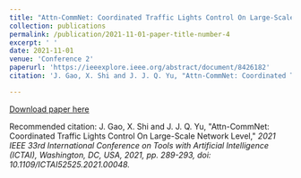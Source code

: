 ```yaml
---
title: "Attn-CommNet: Coordinated Traffic Lights Control On Large-Scale Network Level"
collection: publications
permalink: /publication/2021-11-01-paper-title-number-4
excerpt: ' '
date: 2021-11-01
venue: 'Conference 2'
paperurl: 'https://ieeexplore.ieee.org/abstract/document/8426182'
citation: 'J. Gao, X. Shi and J. J. Q. Yu, "Attn-CommNet: Coordinated Traffic Lights Control On Large-Scale Network Level," <i>2021 IEEE 33rd International Conference on Tools with Artificial Intelligence (ICTAI)<i>, Washington, DC, USA, 2021, pp. 289-293, doi: 10.1109/ICTAI52525.2021.00048.'

---
```

 

[Download paper here](https://ieeexplore.ieee.org/abstract/document/9643370)

Recommended citation: J. Gao, X. Shi and J. J. Q. Yu, "Attn-CommNet: Coordinated Traffic Lights Control On Large-Scale Network Level," <i>2021 IEEE 33rd International Conference on Tools with Artificial Intelligence (ICTAI)<i>, Washington, DC, USA, 2021, pp. 289-293, doi: 10.1109/ICTAI52525.2021.00048.
